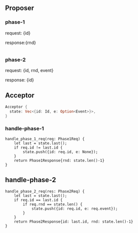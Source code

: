 ## Proposer

### phase-1

request: {id}

response:{rnd}

```rust
```



### phase-2

request: {id, rnd, event}

response: {id}



## Acceptor

```rust
Acceptor {
  state: Vec<{id: Id, e: Option<Event>}>,
}
```



### handle-phase-1

```
handle_phase_1_req(req: Phase1Req) {
	let last = state.last();
	if req.id != last.id {
		state.push({id: req.id, e: None});		
	}
	return Phase1Response{rnd: state.len()-1}
}
```

## handle-phase-2

```
handle_phase_2_req(res: Phase2Req) {
	let last = state.last();
	if req.id == last.id {
		if req.rnd == state.len() {
			state.push({id: req.id, e: req.event});
		}
	}
	return Phase2Response{id: last.id, rnd: state.len()-1}
}
```

